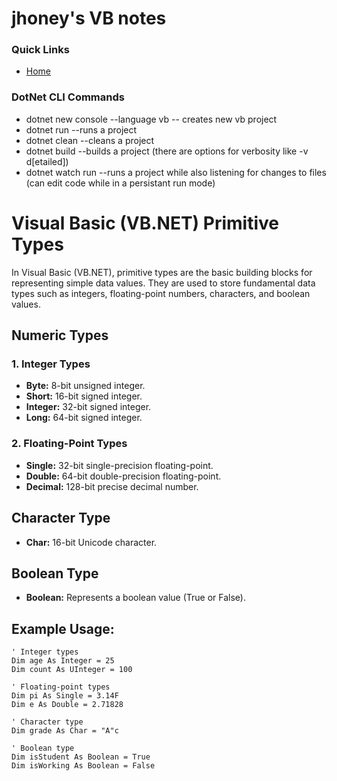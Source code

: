 # jhoney's VB notes #

### Quick Links ###
* [Home](../README.md)

### DotNet CLI Commands ###
* dotnet new console --language vb -- creates new vb project
* dotnet run   --runs a project
* dotnet clean  --cleans a project
* dotnet build  --builds a project (there are options for verbosity like -v d[etailed])
* dotnet watch run --runs a project while also listening for changes to files (can edit code while in a persistant run mode)
<a name="dotnet_cli_commands"></a>

# Visual Basic (VB.NET) Primitive Types

In Visual Basic (VB.NET), primitive types are the basic building blocks for representing simple data values. They are used to store fundamental data types such as integers, floating-point numbers, characters, and boolean values.

## Numeric Types

### 1. Integer Types

- **Byte:** 8-bit unsigned integer.
- **Short:** 16-bit signed integer.
- **Integer:** 32-bit signed integer.
- **Long:** 64-bit signed integer.

### 2. Floating-Point Types

- **Single:** 32-bit single-precision floating-point.
- **Double:** 64-bit double-precision floating-point.
- **Decimal:** 128-bit precise decimal number.

## Character Type

- **Char:** 16-bit Unicode character.

## Boolean Type

- **Boolean:** Represents a boolean value (True or False).

## Example Usage:

```vb.net
' Integer types
Dim age As Integer = 25
Dim count As UInteger = 100

' Floating-point types
Dim pi As Single = 3.14F
Dim e As Double = 2.71828

' Character type
Dim grade As Char = "A"c

' Boolean type
Dim isStudent As Boolean = True
Dim isWorking As Boolean = False
``````